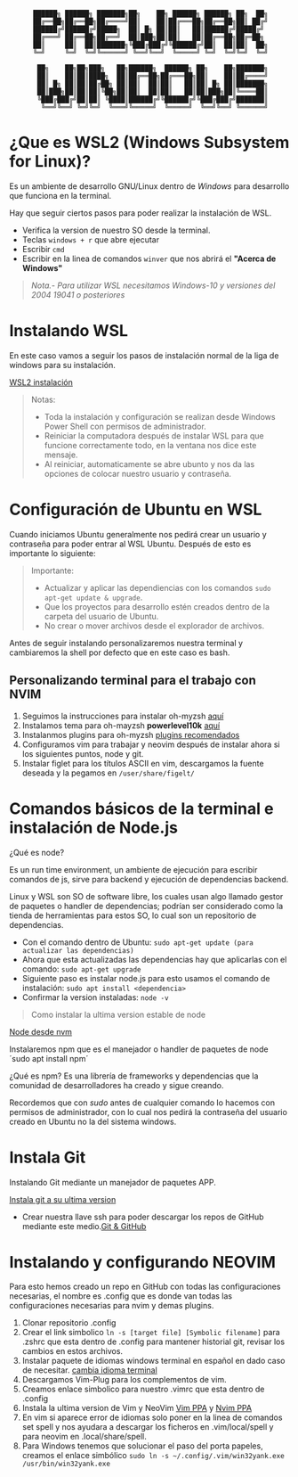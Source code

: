           ██████╗ ██████╗ ███████╗██╗    ██╗ ██████╗ ██████╗ ██╗  ██╗
          ██╔══██╗██╔══██╗██╔════╝██║    ██║██╔═══██╗██╔══██╗██║ ██╔╝
          ██████╔╝██████╔╝█████╗  ██║ █╗ ██║██║   ██║██████╔╝█████╔╝ 
          ██╔═══╝ ██╔══██╗██╔══╝  ██║███╗██║██║   ██║██╔══██╗██╔═██╗ 
          ██║     ██║  ██║███████╗╚███╔███╔╝╚██████╔╝██║  ██║██║  ██╗
          ╚═╝     ╚═╝  ╚═╝╚══════╝ ╚══╝╚══╝  ╚═════╝ ╚═╝  ╚═╝╚═╝  ╚═╝
                                                                     
           ██╗    ██╗██╗███╗   ██╗██████╗  ██████╗ ██╗    ██╗███████╗
           ██║    ██║██║████╗  ██║██╔══██╗██╔═══██╗██║    ██║██╔════╝
           ██║ █╗ ██║██║██╔██╗ ██║██║  ██║██║   ██║██║ █╗ ██║███████╗
           ██║███╗██║██║██║╚██╗██║██║  ██║██║   ██║██║███╗██║╚════██║
           ╚███╔███╔╝██║██║ ╚████║██████╔╝╚██████╔╝╚███╔███╔╝███████║
            ╚══╝╚══╝ ╚═╝╚═╝  ╚═══╝╚═════╝  ╚═════╝  ╚══╝╚══╝ ╚══════╝

# ¿Que es WSL2 (Windows Subsystem for Linux)?

Es un ambiente de desarrollo GNU/Linux dentro de *Windows* para desarrollo que funciona en la terminal.

Hay que seguir ciertos pasos para poder realizar la instalación de  WSL.

- Verifica la version de nuestro SO desde la terminal.
- Teclas `windows + r` que abre ejecutar
- Escribir `cmd`
- Escribir en la linea de comandos `winver` que nos abrirá el **"Acerca de Windows"**

> *Nota.- Para utilizar WSL necesitamos Windows-10 y versiones del 2004 19041 o posteriores*

# Instalando WSL

En este caso vamos a seguir los pasos de instalación normal de la liga de windows para su instalación.

[WSL2 instalación](https://learn.microsoft.com/es-mx/windows/wsl/install)

> Notas:
> - Toda la instalación y configuración se realizan desde Windows Power Shell con permisos de administrador.
> - Reiniciar la computadora después de instalar WSL para que funcione correctamente todo, en la ventana nos dice este mensaje.
> - Al reiniciar, automaticamente se abre ubunto y nos da las opciones de colocar nuestro usuario y contraseña.

# Configuración de Ubuntu en WSL

Cuando iniciamos Ubuntu generalmente nos pedirá crear un usuario y contraseña para poder entrar al WSL Ubuntu. Después de esto es importante lo siguiente:

> Importante:
> - Actualizar y aplicar las dependiencias con los comandos `sudo apt-get update & upgrade`.
> - Que los proyectos para desarrollo estén creados dentro de la carpeta del usuario de Ubuntu.
> - No crear o mover archivos desde el explorador de archivos.

Antes de seguir instalando personalizaremos nuestra terminal y cambiaremos la shell por defecto que en este caso es bash.

## Personalizando terminal para el trabajo con NVIM

1. Seguimos la instrucciones para instalar oh-myzsh [aquí](https://github.com/ohmyzsh/ohmyzsh/wiki)
2. Instalamos tema para oh-mayzsh **powerlevel10k** [aquí](https://github.com/romkatv/powerlevel10k#installation)
3. Instalanmos plugins para oh-myzsh [plugins recomendados](https://gist.github.com/n1snt/454b879b8f0b7995740ae04c5fb5b7df)
4. Configuramos vim para trabajar y neovim después de instalar ahora si los siguientes puntos, node y git.
5. Instalar figlet para los títulos ASCII en vim, descargamos la fuente deseada y la pegamos en `/user/share/figelt/`

# Comandos básicos de la terminal e instalación de Node.js

¿Qué es node?

Es un run time environment, un ambiente de ejecución para escribir comandos de js, sirve para backend y ejecución de dependencias backend.

Linux y WSL son SO de software libre, los cuales usan algo llamado gestor de paquetes o handler de dependencias; podrían ser considerado como la tienda de herramientas para estos SO, lo cual son un repositorio de dependencias.

- Con el comando dentro de Ubuntu: `sudo apt-get update (para actualizar las dependencias)`
- Ahora que esta actualizadas las dependencias hay que aplicarlas con el comando: `sudo apt-get upgrade`
- Siguiente paso es instalar node.js para esto usamos el comando de instalación: `sudo apt install <dependencia>`
- Confirmar la version instaladas: `node -v`

> Como instalar la ultima version estable de node

[Node desde nvm](https://midu.dev/como-instalar-node-en-mac-y-windows/)

Instalaremos npm que es el manejador o handler de paquetes de node
´sudo apt install npm´

¿Qué es npm?
Es una librería de frameworks y dependencias que la comunidad de desarrolladores ha creado y sigue creando.

Recordemos que con *sudo* antes de cualquier comando lo hacemos con permisos de administrador, con lo cual nos pedirá la contraseña del usuario creado en Ubuntu no la del sistema windows.

# Instala Git

Instalando Git mediante un manejador de paquetes APP.

[Instala git a su ultima version](https://www.bytesized.xyz/how-to-update-git-in-ubuntu-windows-subsystem-for-linux/)

- Crear nuestra llave ssh para poder descargar los repos de GitHub mediante este medio.[Git & GitHub](https://github.com/eduvj91/git-github#configura-tus-llaves-ssh-en-local)

# Instalando y configurando NEOVIM

Para esto hemos creado un repo en GitHub con todas las configuraciones necesarias, el nombre es .config que es donde van todas las configuraciones necesarias para nvim y demas plugins.

1. Clonar repositorio .config
2. Crear el link simbolico `ln -s [target file] [Symbolic filename]` para .zshrc que esta dentro de .config para mantener historial git, revisar los cambios en estos archivos.
3. Instalar paquete de idiomas windows terminal en español en dado caso de necesitar. [cambia idioma terminal](https://terminaldelinux.com/terminal/introduccion/idioma-terminal-espanol/)
4. Descargamos Vim-Plug para los complementos de vim.
5. Creamos enlace simbolico para nuestro .vimrc que esta dentro de .config
6. Instala la ultima version de Vim y NeoVim [Vim PPA](https://www.ochobitshacenunbyte.com/2021/02/15/instalar-la-ultima-version-de-vim-en-linux/) y [Nvim PPA](https://es.linuxcapable.com/how-to-install-neovim-editor-on-ubuntu-22-04-lts/)
7. En vim si aparece error de idiomas solo poner en la linea de comandos set spell y nos ayudara a descargar los ficheros en .vim/local/spell y para neovim en .local/share/spell.
8. Para Windows tenemos que solucionar el paso del porta papeles, creamos el enlace simbólico `sudo ln -s ~/.config/.vim/win32yank.exe /usr/bin/win32yank.exe`
